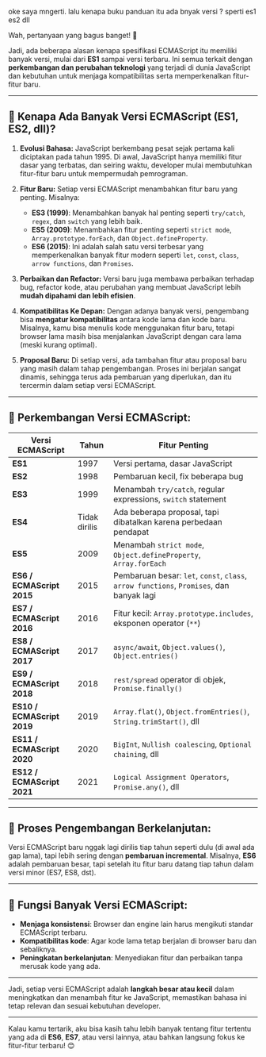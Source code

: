 oke saya mngerti. lalu kenapa buku panduan itu ada bnyak versi ? sperti es1 es2 dll

Wah, pertanyaan yang bagus banget! 🌟

Jadi, ada beberapa alasan kenapa spesifikasi ECMAScript itu memiliki banyak versi, mulai dari **ES1** sampai versi terbaru. Ini semua terkait dengan **perkembangan dan perubahan teknologi** yang terjadi di dunia JavaScript dan kebutuhan untuk menjaga kompatibilitas serta memperkenalkan fitur-fitur baru.

---

## 📜 **Kenapa Ada Banyak Versi ECMAScript (ES1, ES2, dll)?**

1. **Evolusi Bahasa:**
   JavaScript berkembang pesat sejak pertama kali diciptakan pada tahun 1995. Di awal, JavaScript hanya memiliki fitur dasar yang terbatas, dan seiring waktu, developer mulai membutuhkan fitur-fitur baru untuk mempermudah pemrograman.

2. **Fitur Baru:**
   Setiap versi ECMAScript menambahkan fitur baru yang penting. Misalnya:
   - **ES3 (1999)**: Menambahkan banyak hal penting seperti `try/catch`, `regex`, dan `switch` yang lebih baik.
   - **ES5 (2009)**: Menambahkan fitur penting seperti `strict mode`, `Array.prototype.forEach`, dan `Object.defineProperty`.
   - **ES6 (2015)**: Ini adalah salah satu versi terbesar yang memperkenalkan banyak fitur modern seperti `let`, `const`, `class`, `arrow functions`, dan `Promises`.

3. **Perbaikan dan Refactor:**
   Versi baru juga membawa perbaikan terhadap bug, refactor kode, atau perubahan yang membuat JavaScript lebih **mudah dipahami dan lebih efisien**.

4. **Kompatibilitas Ke Depan:**
   Dengan adanya banyak versi, pengembang bisa **mengatur kompatibilitas** antara kode lama dan kode baru. Misalnya, kamu bisa menulis kode menggunakan fitur baru, tetapi browser lama masih bisa menjalankan JavaScript dengan cara lama (meski kurang optimal).

5. **Proposal Baru:**
   Di setiap versi, ada tambahan fitur atau proposal baru yang masih dalam tahap pengembangan. Proses ini berjalan sangat dinamis, sehingga terus ada pembaruan yang diperlukan, dan itu tercermin dalam setiap versi ECMAScript.

---

## 🔄 **Perkembangan Versi ECMAScript**:

| **Versi ECMAScript** | **Tahun** | **Fitur Penting** |
|----------------------|-----------|-------------------|
| **ES1**              | 1997      | Versi pertama, dasar JavaScript |
| **ES2**              | 1998      | Pembaruan kecil, fix beberapa bug |
| **ES3**              | 1999      | Menambah `try/catch`, regular expressions, `switch` statement |
| **ES4**              | Tidak dirilis | Ada beberapa proposal, tapi dibatalkan karena perbedaan pendapat |
| **ES5**              | 2009      | Menambah `strict mode`, `Object.defineProperty`, `Array.forEach` |
| **ES6 / ECMAScript 2015** | 2015      | Pembaruan besar: `let`, `const`, `class`, `arrow functions`, `Promises`, dan banyak lagi |
| **ES7 / ECMAScript 2016** | 2016      | Fitur kecil: `Array.prototype.includes`, eksponen operator (`**`) |
| **ES8 / ECMAScript 2017** | 2017      | `async/await`, `Object.values()`, `Object.entries()` |
| **ES9 / ECMAScript 2018** | 2018      | `rest/spread` operator di objek, `Promise.finally()` |
| **ES10 / ECMAScript 2019** | 2019      | `Array.flat()`, `Object.fromEntries()`, `String.trimStart()`, dll |
| **ES11 / ECMAScript 2020** | 2020      | `BigInt`, `Nullish coalescing`, `Optional chaining`, dll |
| **ES12 / ECMAScript 2021** | 2021      | `Logical Assignment Operators`, `Promise.any()`, dll |

---

## 🔄 **Proses Pengembangan Berkelanjutan**:
Versi ECMAScript baru nggak lagi dirilis tiap tahun seperti dulu (di awal ada gap lama), tapi lebih sering dengan **pembaruan incremental**. Misalnya, **ES6** adalah pembaruan besar, tapi setelah itu fitur baru datang tiap tahun dalam versi minor (ES7, ES8, dst).

---

## 🎯 **Fungsi Banyak Versi ECMAScript:**
- **Menjaga konsistensi**: Browser dan engine lain harus mengikuti standar ECMAScript terbaru.
- **Kompatibilitas kode**: Agar kode lama tetap berjalan di browser baru dan sebaliknya.
- **Peningkatan berkelanjutan**: Menyediakan fitur dan perbaikan tanpa merusak kode yang ada.

---

Jadi, setiap versi ECMAScript adalah **langkah besar atau kecil** dalam meningkatkan dan menambah fitur ke JavaScript, memastikan bahasa ini tetap relevan dan sesuai kebutuhan developer.

---

Kalau kamu tertarik, aku bisa kasih tahu lebih banyak tentang fitur tertentu yang ada di **ES6**, **ES7**, atau versi lainnya, atau bahkan langsung fokus ke fitur-fitur terbaru! 😊